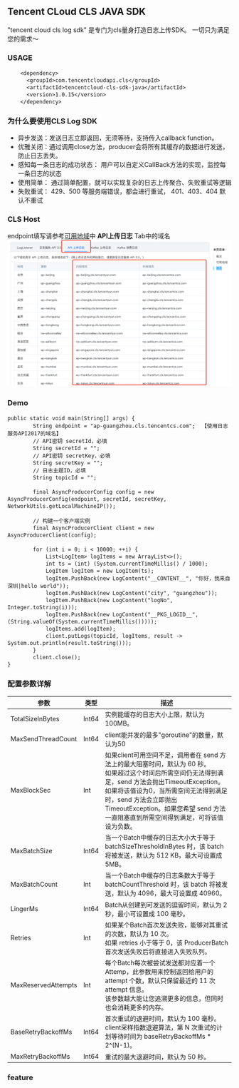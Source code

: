 Tencent CLoud CLS JAVA SDK
---

"tencent cloud cls log sdk" 是专门为cls量身打造日志上传SDK。 一切只为满足您的需求～

### USAGE

```
    <dependency>
      <groupId>com.tencentcloudapi.cls</groupId>
      <artifactId>tencentcloud-cls-sdk-java</artifactId>
      <version>1.0.15</version>
    </dependency>
```

### 为什么要使用CLS Log SDK

- 异步发送：发送日志立即返回，无须等待，支持传入callback function。
- 优雅关闭：通过调用close方法，producer会将所有其缓存的数据进行发送，防止日志丢失。
- 感知每一条日志的成功状态： 用户可以自定义CallBack方法的实现，监控每一条日志的状态
- 使用简单： 通过简单配置，就可以实现复杂的日志上传聚合、失败重试等逻辑
- 失败重试： 429、500 等服务端错误，都会进行重试， 401、403、404 默认不重试

### CLS Host

endpoint填写请参考[可用地域](https://cloud.tencent.com/document/product/614/18940#.E5.9F.9F.E5.90.8D)中 **API上传日志** Tab中的域名![image-20230403191435319](https://github.com/TencentCloud/tencentcloud-cls-sdk-js/blob/main/demo.png)

### Demo

```
public static void main(String[] args) {
        String endpoint = "ap-guangzhou.cls.tencentcs.com";  【使用日志服务API2017的域名】
        // API密钥 secretId，必填
        String secretId = "";
        // API密钥 secretKey，必填
        String secretKey = "";
        // 日志主题ID，必填
        String topicId = "";

        final AsyncProducerConfig config = new AsyncProducerConfig(endpoint, secretId, secretKey, NetworkUtils.getLocalMachineIP());

        // 构建一个客户端实例
        final AsyncProducerClient client = new AsyncProducerClient(config);

        for (int i = 0; i < 10000; ++i) {
            List<LogItem> logItems = new ArrayList<>();
            int ts = (int) (System.currentTimeMillis() / 1000);
            LogItem logItem = new LogItem(ts);
            logItem.PushBack(new LogContent("__CONTENT__", "你好，我来自深圳|hello world"));
            logItem.PushBack(new LogContent("city", "guangzhou"));
            logItem.PushBack(new LogContent("logNo", Integer.toString(i)));
            logItem.PushBack(new LogContent("__PKG_LOGID__", (String.valueOf(System.currentTimeMillis()))));
            logItems.add(logItem);
            client.putLogs(topicId, logItems, result -> System.out.println(result.toString()));
        }
        client.close();
}
```

### 配置参数详解

| 参数                | 类型   | 描述                                                         |
| ------------------- | ------ | ------------------------------------------------------------ |
| TotalSizeInBytes    | Int64  | 实例能缓存的日志大小上限，默认为 100MB。       |
| MaxSendThreadCount  | Int64  | client能并发的最多"goroutine"的数量，默认为50 |
| MaxBlockSec         | Int    | 如果client可用空间不足，调用者在 send 方法上的最大阻塞时间，默认为 60 秒。<br/>如果超过这个时间后所需空间仍无法得到满足，send 方法会抛出TimeoutException。如果将该值设为0，当所需空间无法得到满足时，send 方法会立即抛出 TimeoutException。如果您希望 send 方法一直阻塞直到所需空间得到满足，可将该值设为负数。 |
| MaxBatchSize        | Int64  | 当一个Batch中缓存的日志大小大于等于 batchSizeThresholdInBytes 时，该 batch 将被发送，默认为 512 KB，最大可设置成 5MB。 |
| MaxBatchCount       | Int    | 当一个Batch中缓存的日志条数大于等于 batchCountThreshold 时，该 batch 将被发送，默认为 4096，最大可设置成 40960。 |
| LingerMs            | Int64  | Batch从创建到可发送的逗留时间，默认为 2 秒，最小可设置成 100 毫秒。 |
| Retries             | Int    | 如果某个Batch首次发送失败，能够对其重试的次数，默认为 10 次。<br/>如果 retries 小于等于 0，该 ProducerBatch 首次发送失败后将直接进入失败队列。 |
| MaxReservedAttempts | Int    | 每个Batch每次被尝试发送都对应着一个Attemp，此参数用来控制返回给用户的 attempt 个数，默认只保留最近的 11 次 attempt 信息。<br/>该参数越大能让您追溯更多的信息，但同时也会消耗更多的内存。 |
| BaseRetryBackoffMs  | Int64  | 首次重试的退避时间，默认为 100 毫秒。 client采样指数退避算法，第 N 次重试的计划等待时间为 baseRetryBackoffMs * 2^(N-1)。 |
| MaxRetryBackoffMs   | Int64  | 重试的最大退避时间，默认为 50 秒。                           |


### feature


 


